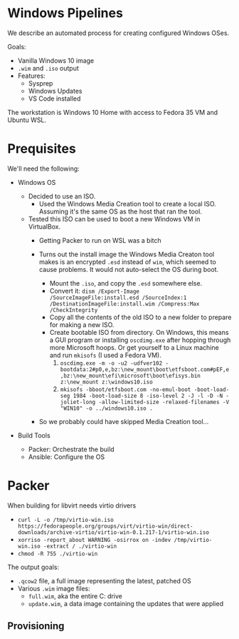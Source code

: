 # Windows Pipelines
We describe an automated process for creating configured Windows OSes.

Goals:
- Vanilla Windows 10 image
- `.wim` and `.iso` output
- Features:
    - Sysprep
    - Windows Updates
    - VS Code installed

The workstation is Windows 10 Home with access to Fedora 35 VM and Ubuntu WSL.

# Prequisites
We'll need the following:
- Windows OS
    - Decided to use an ISO.
        - Used the Windows Media Creation tool to create a local ISO. Assuming it's the same OS as the host that ran the tool.
    - Tested this ISO can be used to boot a new Windows VM in VirtualBox.
        - Getting Packer to run on WSL was a bitch
        - Turns out the install image the Windows Media Creaton tool makes is an encrypted `.esd` instead of `wim`, which seemed to cause problems. It would not auto-select the OS during boot.
            - Mount the `.iso`, and copy the `.esd` somewhere else.
            - Convert it: `dism /Export-Image /SourceImageFile:install.esd /SourceIndex:1 /DestinationImageFile:install.wim /Compress:Max /CheckIntegrity`
            - Copy all the contents of the old ISO to a new folder to prepare for making a new ISO.
            - Create bootable ISO from directory. On Windows, this means a GUI program or installing `oscdimg.exe` after hopping through more
              Microsoft hoops. Or get yourself to a Linux machine and run `mkisofs` (I used a Fedora VM).
              1. `oscdimg.exe -m -o -u2 -udfver102 -bootdata:2#p0,e,bz:\new_mount\boot\etfsboot.com#pEF,e,bz:\new_mount\efi\microsoft\boot\efisys.bin z:\new_mount z:\windows10.iso`
              2. `mkisofs -bboot/etfsboot.com -no-emul-boot -boot-load-seg 1984 -boot-load-size 8 -iso-level 2 -J -l -D -N -joliet-long -allow-limited-size -relaxed-filenames -V "WIN10" -o ../windows10.iso .`

        - So we probably could have skipped Media Creation tool...


- Build Tools
    - Packer: Orchestrate the build
    - Ansible: Configure the OS

# Packer
When building for libvirt needs virtio drivers
- `curl -L -o /tmp/virtio-win.iso https://fedorapeople.org/groups/virt/virtio-win/direct-downloads/archive-virtio/virtio-win-0.1.217-1/virtio-win.iso`
- `xorriso -report_about WARNING -osirrox on -indev /tmp/virtio-win.iso -extract / ./virtio-win`
- `chmod -R 755 ./virtio-win`

The output goals:
- `.qcow2` file, a full image representing the latest, patched OS
- Various `.wim` image files:
    - `full.wim`, aka the entire C: drive
    - `update.wim`, a data image containing the updates that were applied

## Provisioning
